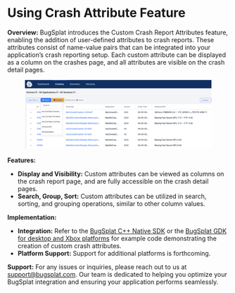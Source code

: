 # Using Crash Attribute Feature

**Overview:** BugSplat introduces the Custom Crash Report Attributes feature, enabling the addition of user-defined attributes to crash reports. These attributes consist of name-value pairs that can be integrated into your application’s crash reporting setup. Each custom attribute can be displayed as a column on the crashes page, and all attributes are visible on the crash detail pages.

<figure><img src="../../.gitbook/assets/image.png" alt=""><figcaption></figcaption></figure>

**Features:**

* **Display and Visibility:** Custom attributes can be viewed as columns on the crash report page, and are fully accessible on the crash detail pages.
* **Search, Group, Sort:** Custom attributes can be utilized in search, sorting, and grouping operations, similar to other column values.

**Implementation:**

* **Integration:** Refer to the [BugSplat C++ Native SDK](../../introduction/getting-started/integrations/desktop/cplusplus/) or the [BugSplat GDK for desktop and Xbox platforms](../../introduction/getting-started/integrations/game-development/xbox.md) for example code demonstrating the creation of custom crash attributes.
* **Platform Support:** Support for additional platforms is forthcoming.

**Support:** For any issues or inquiries, please reach out to us at support@bugsplat.com. Our team is dedicated to helping you optimize your BugSplat integration and ensuring your application performs seamlessly.
